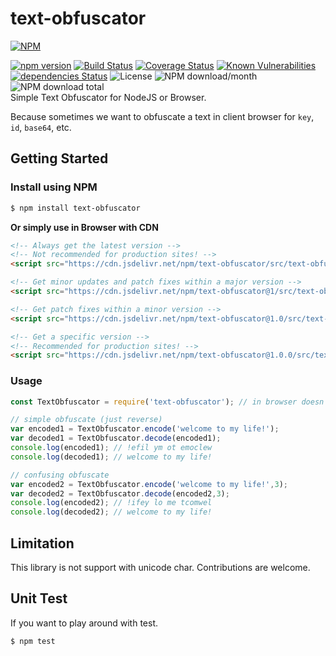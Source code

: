 # text-obfuscator
[![NPM](https://nodei.co/npm/text-obfuscator.png?downloads=true&downloadRank=true&stars=true)](https://nodei.co/npm/text-obfuscator/)  
  
[![npm version](https://img.shields.io/npm/v/text-obfuscator.svg?style=flat-square)](https://www.npmjs.org/package/text-obfuscator)
[![Build Status](https://travis-ci.org/aalfiann/text-obfuscator.svg?branch=master)](https://travis-ci.org/aalfiann/text-obfuscator)
[![Coverage Status](https://coveralls.io/repos/github/aalfiann/text-obfuscator/badge.svg?branch=master)](https://coveralls.io/github/aalfiann/text-obfuscator?branch=master)
[![Known Vulnerabilities](https://snyk.io//test/github/aalfiann/text-obfuscator/badge.svg?targetFile=package.json)](https://snyk.io//test/github/aalfiann/text-obfuscator?targetFile=package.json)
[![dependencies Status](https://david-dm.org/aalfiann/text-obfuscator/status.svg)](https://david-dm.org/aalfiann/text-obfuscator)
![License](https://img.shields.io/npm/l/text-obfuscator)
![NPM download/month](https://img.shields.io/npm/dm/text-obfuscator.svg)
![NPM download total](https://img.shields.io/npm/dt/text-obfuscator.svg)  
Simple Text Obfuscator for NodeJS or Browser.

Because sometimes we want to obfuscate a text in client browser for `key`, `id`, `base64`, etc.

## Getting Started

### Install using NPM
```bash
$ npm install text-obfuscator
```

**Or simply use in Browser with CDN**
```html
<!-- Always get the latest version -->
<!-- Not recommended for production sites! -->
<script src="https://cdn.jsdelivr.net/npm/text-obfuscator/src/text-obfuscator.min.js"></script>

<!-- Get minor updates and patch fixes within a major version -->
<script src="https://cdn.jsdelivr.net/npm/text-obfuscator@1/src/text-obfuscator.min.js"></script>

<!-- Get patch fixes within a minor version -->
<script src="https://cdn.jsdelivr.net/npm/text-obfuscator@1.0/src/text-obfuscator.min.js"></script>

<!-- Get a specific version -->
<!-- Recommended for production sites! -->
<script src="https://cdn.jsdelivr.net/npm/text-obfuscator@1.0.0/src/text-obfuscator.min.js"></script>
```

### Usage
```javascript
const TextObfuscator = require('text-obfuscator'); // in browser doesn't need this line

// simple obfuscate (just reverse)
var encoded1 = TextObfuscator.encode('welcome to my life!');
var decoded1 = TextObfuscator.decode(encoded1);
console.log(encoded1); // !efil ym ot emoclew
console.log(decoded1); // welcome to my life!

// confusing obfuscate
var encoded2 = TextObfuscator.encode('welcome to my life!',3);
var decoded2 = TextObfuscator.decode(encoded2,3);
console.log(encoded2); // !ifey lo me tcomwel
console.log(decoded2); // welcome to my life!
```

## Limitation
This library is not support with unicode char. Contributions are welcome.

## Unit Test
If you want to play around with test.
```bash
$ npm test
```